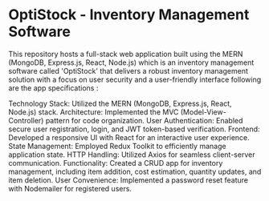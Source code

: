 # OptiStock - Inventory Management Software

This repository hosts a full-stack web application built using the MERN (MongoDB, Express.js, React, Node.js) which is an inventory management software called 'OptiStock' that delivers a robust inventory management solution with a focus on user security and a user-friendly interface following are the app specifications : 

Technology Stack: Utilized the MERN (MongoDB, Express.js, React, Node.js) stack.
Architecture: Implemented the MVC (Model-View-Controller) pattern for code organization.
User Authentication: Enabled secure user registration, login, and JWT token-based verification.
Frontend: Developed a responsive UI with React for an interactive user experience.
State Management: Employed Redux Toolkit to efficiently manage application state.
HTTP Handling: Utilized Axios for seamless client-server communication.
Functionality: Created a CRUD app for inventory management, including item addition, cost estimation, quantity updates, and item deletion.
User Convenience: Implemented a password reset feature with Nodemailer for registered users.
